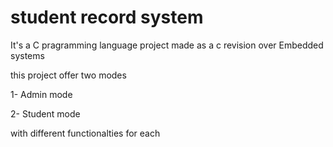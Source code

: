 ﻿# student record system
 It's a C pragramming language project made as a c revision over Embedded systems
 
this project offer two modes 

1- Admin mode 

2- Student mode

with different functionalties for each 
